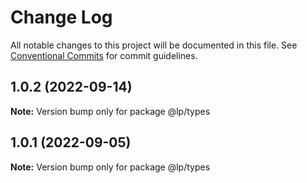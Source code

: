 # Change Log

All notable changes to this project will be documented in this file.
See [Conventional Commits](https://conventionalcommits.org) for commit guidelines.

## 1.0.2 (2022-09-14)

**Note:** Version bump only for package @lp/types





## 1.0.1 (2022-09-05)

**Note:** Version bump only for package @lp/types
